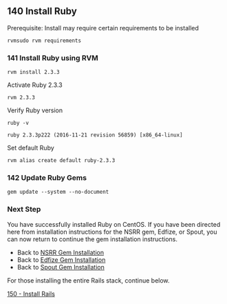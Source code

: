 ## 140 Install Ruby

Prerequisite: Install may require certain requirements to be installed

```
rvmsudo rvm requirements
```

### 141 Install Ruby using RVM

```
rvm install 2.3.3
```

Activate Ruby 2.3.3

```
rvm 2.3.3
```

Verify Ruby version

```
ruby -v
```

```console
ruby 2.3.3p222 (2016-11-21 revision 56859) [x86_64-linux]
```

Set default Ruby

```
rvm alias create default ruby-2.3.3
```

### 142 Update Ruby Gems

```
gem update --system --no-document
```

### Next Step

You have successfully installed Ruby on CentOS. If you have been directed here from installation instructions for the NSRR gem, Edfize, or Spout, you can now return to continue the gem installation instructions.

- Back to [NSRR Gem Installation](https://github.com/nsrr/nsrr-gem#installation)
- Back to [Edfize Gem Installation](https://github.com/sleepepi/edfize#installation)
- Back to [Spout Gem Installation](https://github.com/sleepepi/spout#installation)

For those installing the entire Rails stack, continue below.

[150 - Install Rails](https://github.com/remomueller/documentation/blob/master/centos/150-install-rails.md)
